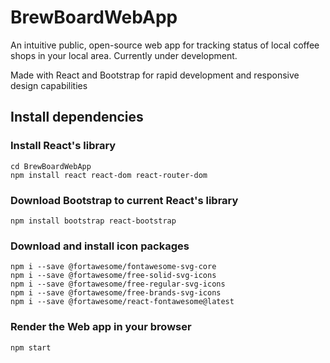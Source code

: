 # BrewBoardWebApp
An intuitive public, open-source web app for tracking status of local coffee shops in your local area.
Currently under development.


Made with React and Bootstrap for rapid development and responsive design capabilities

## Install dependencies
### Install React's library
```
cd BrewBoardWebApp
npm install react react-dom react-router-dom
```
### Download Bootstrap to current React's library
```
npm install bootstrap react-bootstrap
```
### Download and install icon packages
```
npm i --save @fortawesome/fontawesome-svg-core
npm i --save @fortawesome/free-solid-svg-icons
npm i --save @fortawesome/free-regular-svg-icons
npm i --save @fortawesome/free-brands-svg-icons
npm i --save @fortawesome/react-fontawesome@latest
```
### Render the Web app in your browser
`npm start`
